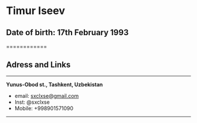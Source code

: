# Timur Iseev
## Date of birth: 17th February 1993
============
## Adress and Links

-------------------     ----------------------------
**Yunus-Obod st., Tashkent,  Uzbekistan**                 
* email: sxclxse@gmail.com 
* Inst: @sxclxse 
* Mobile: +998901571090 
-------------------     ----------------------------